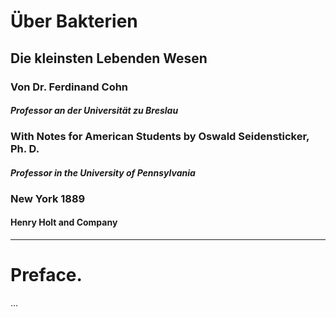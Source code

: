 # Über Bakterien

## Die kleinsten Lebenden Wesen

### Von Dr. Ferdinand Cohn

#### _Professor an der Universität zu Breslau_

### With Notes for American Students by Oswald Seidensticker, Ph. D.

#### _Professor in the University of Pennsylvania_

### New York 1889

#### Henry Holt and Company

---

# Preface.

...
